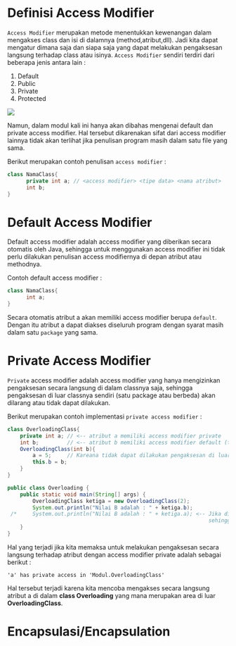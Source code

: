 # Definisi Access Modifier
`Access Modifier` merupakan metode menentukkan kewenangan dalam mengakses class dan isi di dalamnya (method,atribut,dll). Jadi kita dapat mengatur dimana saja dan siapa saja yang dapat melakukan pengaksesan langsung terhadap class atau isinya. 
`Access Modifier` sendiri terdiri dari beberapa jenis antara lain : 
1. Default
2. Public
3. Private
4. Protected

![](https://usemynotes.com/wp-content/uploads/2021/02/what-are-access-specifiers-in-java.jpg)

Namun, dalam modul kali ini hanya akan dibahas mengenai default dan private access modifier. Hal tersebut dikarenakan sifat dari access modifier lainnya tidak akan terlihat jika penulisan program masih dalam satu file yang sama.

Berikut merupakan contoh penulisan `access modifier` : 
``````Java
class NamaClass{
      private int a; // <access modifier> <tipe data> <nama atribut>
      int b;
}
``````
# Default Access Modifier
Default access modifier adalah access modifier yang diberikan secara otomatis oleh Java, sehingga untuk menggunakan access modifier ini tidak perlu dilakukan penulisan access modifiernya di depan atribut atau methodnya. 

Contoh default access modifier : 
``````Java
class NamaClass{
      int a;
}
``````
Secara otomatis atribut a akan memiliki access modifier berupa `default`. Dengan itu atribut a dapat diakses diseluruh program dengan syarat masih dalam satu `package` yang sama.
# Private Access Modifier
`Private` access modifier adalah access modifier yang hanya mengizinkan pengaksesan secara langsung di dalam classnya saja, sehingga pengaksesan di luar classnya sendiri (satu package atau berbeda) akan dilarang atau tidak dapat dilakukan. 

Berikut merupakan contoh implementasi `private access modifier` :  
``````Java
class OverloadingClass{
    private int a; // <-- atribut a memiliki access modifier private
    int b;         // <-- atribut b memiliki access modifier default (tidak perlu ditulis)
    OverloadingClass(int b){
        a = 5;     // Kareana tidak dapat dilakukan pengaksesan di luar classnya sendiri, maka nilai atribut a kita deklarasikan secara default.
        this.b = b;
    }
}

public class Overloading {
    public static void main(String[] args) {
        OverloadingClass ketiga = new OverloadingClass(2);
        System.out.println("Nilai B adalah : " + ketiga.b);
 /*     System.out.println("Nilai B adalah : " + ketiga.a); <-- Jika dijalankan akan error, karena atribut a memiliki access modifier berupa private, 
                                                                sehingga tidak dapat dilakukan pengaksesan di luar classnya sendiri */ 
    }
}
`````` 
Hal yang terjadi jika kita memaksa untuk melakukan pengaksesan secara langsung terhadap atribut dengan access modifier private adalah sebagai berikut : 
``````
'a' has private access in 'Modul.OverloadingClass'
``````
Hal tersebut terjadi karena kita mencoba mengakses secara langsung atribut a di dalam **class Overloading** yang mana merupakan area di luar **OverloadingClass**.
# Encapsulasi/Encapsulation